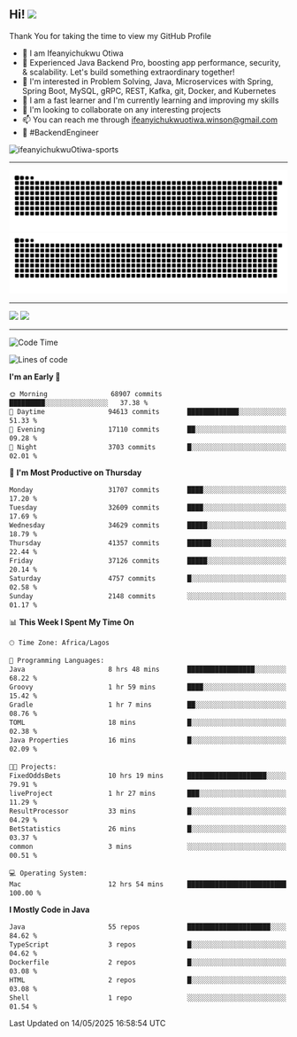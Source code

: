 <!-- BLOG-POST-LIST:START --><!-- BLOG-POST-LIST:END -->

## Hi! <img src="https://media.giphy.com/media/hvRJCLFzcasrR4ia7z/giphy.gif" width="4%"> 

Thank You for taking the time to view my GitHub Profile

- 👋 I am Ifeanyichukwu Otiwa
- 🚀 Experienced Java Backend Pro, boosting app performance, security, & scalability. Let's build something extraordinary together!
- 👀 I'm interested in Problem Solving, Java, Microservices with Spring, Spring Boot, MySQL, gRPC, REST, Kafka, git, Docker, and Kubernetes
- 🌱 I am a fast learner and I'm currently learning and improving my skills
- 💞️ I'm looking to collaborate on any interesting projects
- 📫 You can reach me through ifeanyichukwuotiwa.winson@gmail.com
- 🚀 #BackendEngineer

<p align="left" marginTop="10px"> <img src="https://komarev.com/ghpvc/?username=ifeanyichukwuOtiwa-sports&label=Profile%20views&color=0e75b6&style=for-the-badge" alt="ifeanyichukwuOtiwa-sports" /> </p>

***

<!--🐍📈SNAKEGRAPH / 🌐WEBSITE: https://github.com/Platane/snk -->
![github contribution grid snake animation](https://raw.githubusercontent.com/ifeanyichukwuOtiwa-sports/ifeanyichukwuOtiwa-sports/output/github-contribution-grid-snake-dark.svg#gh-dark-mode-only)![github contribution grid snake animation](https://raw.githubusercontent.com/ifeanyichukwuOtiwa-sports/ifeanyichukwuOtiwa-sports/output/github-contribution-grid-snake.svg#gh-light-mode-only)

***

<p float="left">
  <img float="left" src="https://github-readme-stats.vercel.app/api?username=ifeanyichukwuOtiwa-sports&count_private=true&include_all_commits=true&theme=react&show_icons=true" />
  <img float="right" src="https://github-readme-stats.vercel.app/api/top-langs/?username=ifeanyichukwuOtiwa-sports&layout=compact&show_icons=true&theme=react" /> 
</p>

***



<!--START_SECTION:waka-->
![Code Time](http://img.shields.io/badge/Code%20Time-3%2C686%20hrs%2032%20mins-blue)

![Lines of code](https://img.shields.io/badge/From%20Hello%20World%20I%27ve%20Written-50.5%20million%20lines%20of%20code-blue)

**I'm an Early 🐤** 

```text
🌞 Morning                68907 commits       █████████░░░░░░░░░░░░░░░░   37.38 % 
🌆 Daytime                94613 commits       █████████████░░░░░░░░░░░░   51.33 % 
🌃 Evening                17110 commits       ██░░░░░░░░░░░░░░░░░░░░░░░   09.28 % 
🌙 Night                  3703 commits        █░░░░░░░░░░░░░░░░░░░░░░░░   02.01 % 
```
📅 **I'm Most Productive on Thursday** 

```text
Monday                   31707 commits       ████░░░░░░░░░░░░░░░░░░░░░   17.20 % 
Tuesday                  32609 commits       ████░░░░░░░░░░░░░░░░░░░░░   17.69 % 
Wednesday                34629 commits       █████░░░░░░░░░░░░░░░░░░░░   18.79 % 
Thursday                 41357 commits       ██████░░░░░░░░░░░░░░░░░░░   22.44 % 
Friday                   37126 commits       █████░░░░░░░░░░░░░░░░░░░░   20.14 % 
Saturday                 4757 commits        █░░░░░░░░░░░░░░░░░░░░░░░░   02.58 % 
Sunday                   2148 commits        ░░░░░░░░░░░░░░░░░░░░░░░░░   01.17 % 
```


📊 **This Week I Spent My Time On** 

```text
🕑︎ Time Zone: Africa/Lagos

💬 Programming Languages: 
Java                     8 hrs 48 mins       █████████████████░░░░░░░░   68.22 % 
Groovy                   1 hr 59 mins        ████░░░░░░░░░░░░░░░░░░░░░   15.42 % 
Gradle                   1 hr 7 mins         ██░░░░░░░░░░░░░░░░░░░░░░░   08.76 % 
TOML                     18 mins             █░░░░░░░░░░░░░░░░░░░░░░░░   02.38 % 
Java Properties          16 mins             █░░░░░░░░░░░░░░░░░░░░░░░░   02.09 % 

🐱‍💻 Projects: 
FixedOddsBets            10 hrs 19 mins      ████████████████████░░░░░   79.91 % 
liveProject              1 hr 27 mins        ███░░░░░░░░░░░░░░░░░░░░░░   11.29 % 
ResultProcessor          33 mins             █░░░░░░░░░░░░░░░░░░░░░░░░   04.29 % 
BetStatistics            26 mins             █░░░░░░░░░░░░░░░░░░░░░░░░   03.37 % 
common                   3 mins              ░░░░░░░░░░░░░░░░░░░░░░░░░   00.51 % 

💻 Operating System: 
Mac                      12 hrs 54 mins      █████████████████████████   100.00 % 
```

**I Mostly Code in Java** 

```text
Java                     55 repos            █████████████████████░░░░   84.62 % 
TypeScript               3 repos             █░░░░░░░░░░░░░░░░░░░░░░░░   04.62 % 
Dockerfile               2 repos             █░░░░░░░░░░░░░░░░░░░░░░░░   03.08 % 
HTML                     2 repos             █░░░░░░░░░░░░░░░░░░░░░░░░   03.08 % 
Shell                    1 repo              ░░░░░░░░░░░░░░░░░░░░░░░░░   01.54 % 
```




 Last Updated on 14/05/2025 16:58:54 UTC
<!--END_SECTION:waka-->

<!--
<p align="center">
![trophy](https://github-profile-trophy.vercel.app/?username=ifeanyichukwuOtiwa-sports&theme=onedark) (https://github.com/ryo-ma/github-profile-trophy)
</p>
-->

<!---
ifeanyi-otiwa/ifeanyi-otiwa is a ✨ special ✨ repository because its `README.md` (this file) appears on your GitHub profile.
You can click the Preview link to take a look at your changes.
--->
